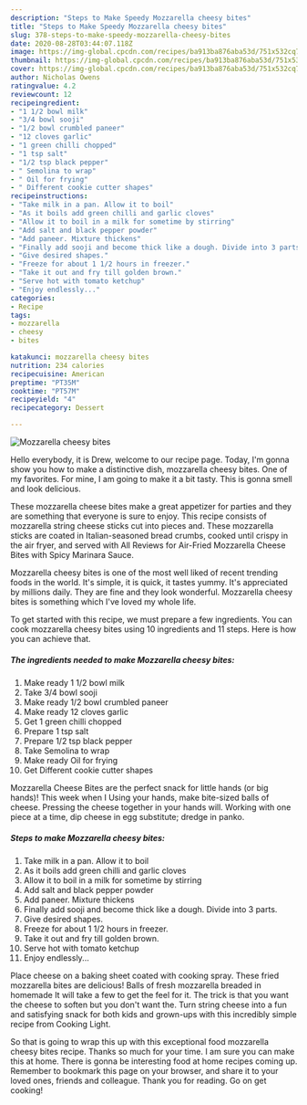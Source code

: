 ```yaml
---
description: "Steps to Make Speedy Mozzarella cheesy bites"
title: "Steps to Make Speedy Mozzarella cheesy bites"
slug: 378-steps-to-make-speedy-mozzarella-cheesy-bites
date: 2020-08-28T03:44:07.118Z
image: https://img-global.cpcdn.com/recipes/ba913ba876aba53d/751x532cq70/mozzarella-cheesy-bites-recipe-main-photo.jpg
thumbnail: https://img-global.cpcdn.com/recipes/ba913ba876aba53d/751x532cq70/mozzarella-cheesy-bites-recipe-main-photo.jpg
cover: https://img-global.cpcdn.com/recipes/ba913ba876aba53d/751x532cq70/mozzarella-cheesy-bites-recipe-main-photo.jpg
author: Nicholas Owens
ratingvalue: 4.2
reviewcount: 12
recipeingredient:
- "1 1/2 bowl milk"
- "3/4 bowl sooji"
- "1/2 bowl crumbled paneer"
- "12 cloves garlic"
- "1 green chilli chopped"
- "1 tsp salt"
- "1/2 tsp black pepper"
- " Semolina to wrap"
- " Oil for frying"
- " Different cookie cutter shapes"
recipeinstructions:
- "Take milk in a pan. Allow it to boil"
- "As it boils add green chilli and garlic cloves"
- "Allow it to boil in a milk for sometime by stirring"
- "Add salt and black pepper powder"
- "Add paneer. Mixture thickens"
- "Finally add sooji and become thick like a dough. Divide into 3 parts."
- "Give desired shapes."
- "Freeze for about 1 1/2 hours in freezer."
- "Take it out and fry till golden brown."
- "Serve hot with tomato ketchup"
- "Enjoy endlessly..."
categories:
- Recipe
tags:
- mozzarella
- cheesy
- bites

katakunci: mozzarella cheesy bites 
nutrition: 234 calories
recipecuisine: American
preptime: "PT35M"
cooktime: "PT57M"
recipeyield: "4"
recipecategory: Dessert

---
```



![Mozzarella cheesy bites](https://img-global.cpcdn.com/recipes/ba913ba876aba53d/751x532cq70/mozzarella-cheesy-bites-recipe-main-photo.jpg)

Hello everybody, it is Drew, welcome to our recipe page. Today, I'm gonna show you how to make a distinctive dish, mozzarella cheesy bites. One of my favorites. For mine, I am going to make it a bit tasty. This is gonna smell and look delicious.

These mozzarella cheese bites make a great appetizer for parties and they are something that everyone is sure to enjoy. This recipe consists of mozzarella string cheese sticks cut into pieces and. These mozzarella sticks are coated in Italian-seasoned bread crumbs, cooked until crispy in the air fryer, and served with All Reviews for Air-Fried Mozzarella Cheese Bites with Spicy Marinara Sauce.

Mozzarella cheesy bites is one of the most well liked of recent trending foods in the world. It's simple, it is quick, it tastes yummy. It's appreciated by millions daily. They are fine and they look wonderful. Mozzarella cheesy bites is something which I've loved my whole life.


To get started with this recipe, we must prepare a few ingredients. You can cook mozzarella cheesy bites using 10 ingredients and 11 steps. Here is how you can achieve that.

<!--inarticleads1-->

##### The ingredients needed to make Mozzarella cheesy bites:

1. Make ready 1 1/2 bowl milk
1. Take 3/4 bowl sooji
1. Make ready 1/2 bowl crumbled paneer
1. Make ready 12 cloves garlic
1. Get 1 green chilli chopped
1. Prepare 1 tsp salt
1. Prepare 1/2 tsp black pepper
1. Take  Semolina to wrap
1. Make ready  Oil for frying
1. Get  Different cookie cutter shapes


Mozzarella Cheese Bites are the perfect snack for little hands (or big hands)! This week when I Using your hands, make bite-sized balls of cheese. Pressing the cheese together in your hands will. Working with one piece at a time, dip cheese in egg substitute; dredge in panko. 

<!--inarticleads2-->

##### Steps to make Mozzarella cheesy bites:

1. Take milk in a pan. Allow it to boil
1. As it boils add green chilli and garlic cloves
1. Allow it to boil in a milk for sometime by stirring
1. Add salt and black pepper powder
1. Add paneer. Mixture thickens
1. Finally add sooji and become thick like a dough. Divide into 3 parts.
1. Give desired shapes.
1. Freeze for about 1 1/2 hours in freezer.
1. Take it out and fry till golden brown.
1. Serve hot with tomato ketchup
1. Enjoy endlessly...


Place cheese on a baking sheet coated with cooking spray. These fried mozzarella bites are delicious! Balls of fresh mozzarella breaded in homemade It will take a few to get the feel for it. The trick is that you want the cheese to soften but you don&#39;t want the. Turn string cheese into a fun and satisfying snack for both kids and grown-ups with this incredibly simple recipe from Cooking Light. 

So that is going to wrap this up with this exceptional food mozzarella cheesy bites recipe. Thanks so much for your time. I am sure you can make this at home. There is gonna be interesting food at home recipes coming up. Remember to bookmark this page on your browser, and share it to your loved ones, friends and colleague. Thank you for reading. Go on get cooking!
